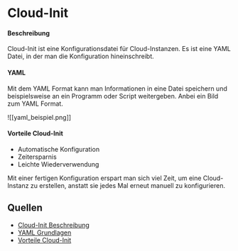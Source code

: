 # Cloud-Init

#### Beschreibung
Cloud-Init ist eine Konfigurationsdatei für Cloud-Instanzen. Es ist eine YAML Datei, in der man die Konfiguration hineinschreibt. 

#### YAML
Mit dem YAML Format kann man Informationen in eine Datei speichern und beispielsweise an ein Programm oder Script weitergeben. Anbei ein Bild zum YAML Format. 

![[yaml_beispiel.png]]


#### Vorteile Cloud-Init
- Automatische Konfiguration
- Zeitersparnis
- Leichte Wiederverwendung

Mit einer fertigen Konfiguration erspart man sich viel Zeit, um eine Cloud-Instanz zu erstellen, anstatt sie jedes Mal erneut manuell zu konfigurieren. 

## Quellen
- [Cloud-Init Beschreibung](https://contabo.com/blog/de/was-ist-cloud-init/) 
- [YAML Grundlagen](https://edistechlab.com/yaml-grundlagen/?v=d88fc6edf21e) 
- [Vorteile Cloud-Init](https://chatgpt.com/share/66ec1770-a4c0-8010-a519-e345b3de979f) 